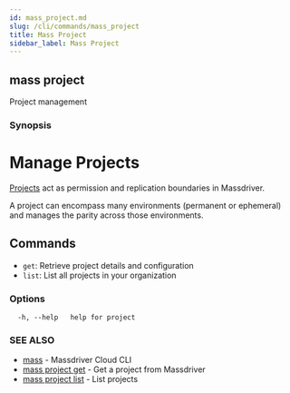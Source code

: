 ```yaml
---
id: mass_project.md
slug: /cli/commands/mass_project
title: Mass Project
sidebar_label: Mass Project
---
```

## mass project

Project management

### Synopsis

# Manage Projects

[Projects](https://docs.massdriver.cloud/concepts/projects) act as permission and replication boundaries in Massdriver.

A project can encompass many environments (permanent or ephemeral) and manages the parity across those environments.

## Commands

- `get`: Retrieve project details and configuration
- `list`: List all projects in your organization


### Options

```
  -h, --help   help for project
```

### SEE ALSO

* [mass](/cli/commands/mass)	 - Massdriver Cloud CLI
* [mass project get](/cli/commands/mass_project_get)	 - Get a project from Massdriver
* [mass project list](/cli/commands/mass_project_list)	 - List projects
